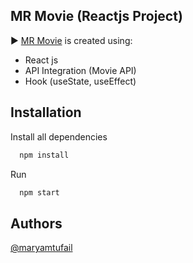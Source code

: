 ## MR Movie (Reactjs Project)

▶️ <a href="https://yourmrmovies.netlify.app/">MR Movie</a> is created using:
 - React js
 - API Integration (Movie API) 
 - Hook (useState, useEffect)


 


## Installation

Install all dependencies

```bash
  npm install
```
Run 

```bash
  npm start
```

## Authors

[@maryamtufail](https://www.github.com/maryamtufail)

